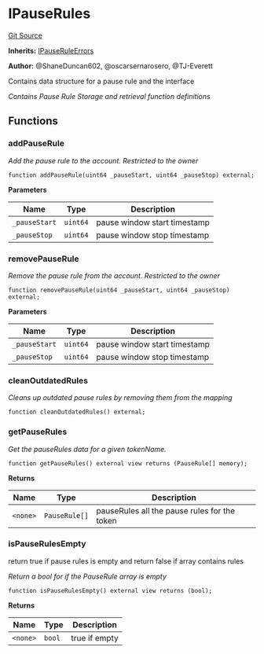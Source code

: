 # IPauseRules
[Git Source](https://github.com/thrackle-io/rules-engine/blob/977acada486f4d8e6eb8170b55a9be84cb27aa08/src/client/application/data/IPauseRules.sol)

**Inherits:**
[IPauseRuleErrors](/src/common/IErrors.sol/interface.IPauseRuleErrors.md)

**Author:**
@ShaneDuncan602, @oscarsernarosero, @TJ-Everett

Contains data structure for a pause rule and the interface

*Contains Pause Rule Storage and retrieval function definitions*


## Functions
### addPauseRule

*Add the pause rule to the account. Restricted to the owner*


```solidity
function addPauseRule(uint64 _pauseStart, uint64 _pauseStop) external;
```
**Parameters**

|Name|Type|Description|
|----|----|-----------|
|`_pauseStart`|`uint64`|pause window start timestamp|
|`_pauseStop`|`uint64`|pause window stop timestamp|


### removePauseRule

*Remove the pause rule from the account. Restricted to the owner*


```solidity
function removePauseRule(uint64 _pauseStart, uint64 _pauseStop) external;
```
**Parameters**

|Name|Type|Description|
|----|----|-----------|
|`_pauseStart`|`uint64`|pause window start timestamp|
|`_pauseStop`|`uint64`|pause window stop timestamp|


### cleanOutdatedRules

*Cleans up outdated pause rules by removing them from the mapping*


```solidity
function cleanOutdatedRules() external;
```

### getPauseRules

*Get the pauseRules data for a given tokenName.*


```solidity
function getPauseRules() external view returns (PauseRule[] memory);
```
**Returns**

|Name|Type|Description|
|----|----|-----------|
|`<none>`|`PauseRule[]`|pauseRules all the pause rules for the token|


### isPauseRulesEmpty

return true if pause rules is empty and return false if array contains rules

*Return a bool for if the PauseRule array is empty*


```solidity
function isPauseRulesEmpty() external view returns (bool);
```
**Returns**

|Name|Type|Description|
|----|----|-----------|
|`<none>`|`bool`|true if empty|


